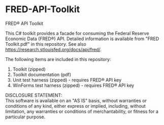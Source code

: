 # FRED-API-Toolkit
FRED® API Toolkit

This C# toolkit provides a facade for consuming the Federal Reserve Economic Data (FRED®) API. Detailed information is available 
from "FRED Toolkit.pdf" in this repository. See also https://research.stlouisfed.org/docs/api/fred/.

The following items are included in this repository:<br/>
1. Toolkit (zipped)<br/>
2. Toolkit documentation (pdf)<br/>
3. Unit test harness (zipped) - requires FRED® API key<br/>
4. WinForms test harness (zipped) - requires FRED® API key

DISCLOSURE STATEMENT:<br/>
This software is available on an "AS IS" basis, without warranties or conditions of any kind, 
either express or implied, including, without limitation, 
any warranties or conditions of merchantability, or fitness for a particular purpose.

